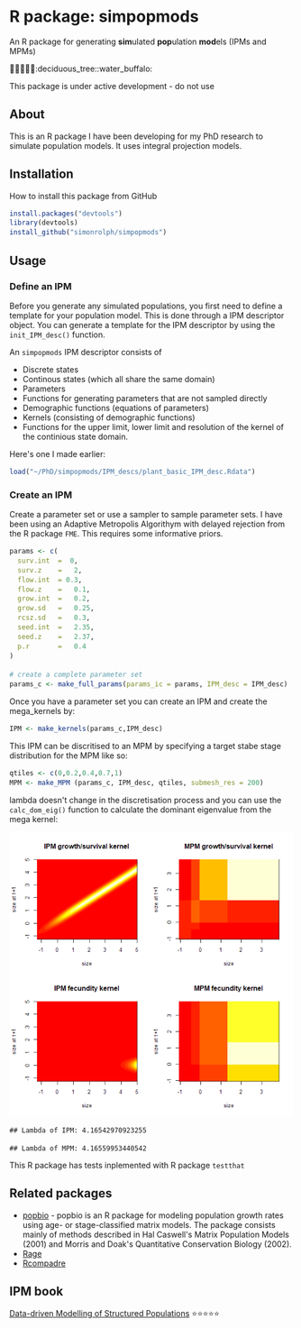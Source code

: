 
R package: simpopmods
=====================

An R package for generating **sim**ulated **pop**ulation **mod**els (IPMs and MPMs)

:herb::mushroom::pig2::seedling::cactus::deciduous\_tree::water\_buffalo:

This package is under active development - do not use

About
-----

This is an R package I have been developing for my PhD research to simulate population models. It uses integral projection models.

Installation
------------

How to install this package from GitHub

``` r
install.packages("devtools")
library(devtools)
install_github("simonrolph/simpopmods")
```

Usage
-----

### Define an IPM

Before you generate any simulated populations, you first need to define a template for your population model. This is done through a IPM descriptor object. You can generate a template for the IPM descriptor by using the `init_IPM_desc()` function.

An `simpopmods` IPM descriptor consists of

-   Discrete states
-   Continous states (which all share the same domain)
-   Parameters
-   Functions for generating parameters that are not sampled directly
-   Demographic functions (equations of parameters)
-   Kernels (consisting of demographic functions)
-   Functions for the upper limit, lower limit and resolution of the kernel of the continious state domain.

Here's one I made earlier:

``` r
load("~/PhD/simpopmods/IPM_descs/plant_basic_IPM_desc.Rdata")
```

### Create an IPM

Create a parameter set or use a sampler to sample parameter sets. I have been using an Adaptive Metropolis Algorithym with delayed rejection from the R package `FME`. This requires some informative priors.

``` r
params <- c(
  surv.int  =  0,
  surv.z    =   2,
  flow.int  = 0.3,
  flow.z    =   0.1,
  grow.int  =   0.2,
  grow.sd   =   0.25,
  rcsz.sd   =   0.3,
  seed.int  =   2.35,
  seed.z    =   2.37,
  p.r       =   0.4
)

# create a complete parameter set
params_c <- make_full_params(params_ic = params, IPM_desc = IPM_desc)
```

Once you have a parameter set you can create an IPM and create the mega\_kernels by:

``` r
IPM <- make_kernels(params_c,IPM_desc)
```

This IPM can be discritised to an MPM by specifying a target stabe stage distribution for the MPM like so:

``` r
qtiles <- c(0,0.2,0.4,0.7,1)
MPM <- make_MPM (params_c, IPM_desc, qtiles, submesh_res = 200)
```

lambda doesn't change in the discretisation process and you can use the `calc_dom_eig()` function to calculate the dominant eigenvalue from the mega kernel:

![](README_files/figure-markdown_github/unnamed-chunk-7-1.png)

    ## Lambda of IPM: 4.16542970923255

    ## Lambda of MPM: 4.16559953440542

This R package has tests inplemented with R package `testthat`

Related packages
----------------

-   [popbio](https://github.com/cstubben/popbio) - popbio is an R package for modeling population growth rates using age- or stage-classified matrix models. The package consists mainly of methods described in Hal Caswell's Matrix Population Models (2001) and Morris and Doak's Quantitative Conservation Biology (2002).
-   [Rage](https://github.com/jonesor/Rage)
-   [Rcompadre](https://github.com/jonesor/Rcompadre)

IPM book
--------

[Data-driven Modelling of Structured Populations](http://www.springer.com/gb/book/9783319288918) :star::star::star::star::star:
